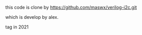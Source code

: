 
this code is clone by https://github.com/maswx/verilog-i2c.git 

which is develop by alex.

tag in 2021 
